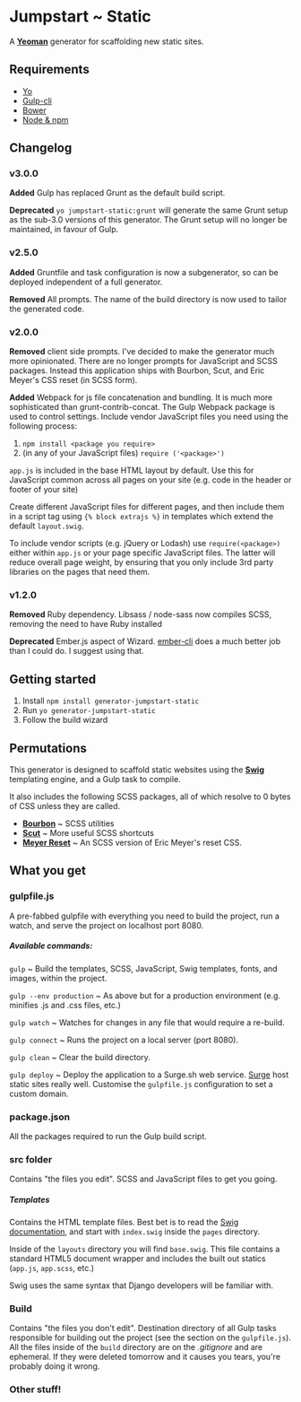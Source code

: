 # Jumpstart ~ Static
A [**Yeoman**](http://yeoman.io/) generator for scaffolding new static sites.

## Requirements
 - [Yo](http://yeoman.io/learning/)
 - [Gulp-cli](https://github.com/gulpjs/gulp-cli)
 - [Bower](http://bower.io/)
 - [Node & npm](http://nodejs.org/)

## Changelog

### v3.0.0
**Added** Gulp has replaced Grunt as the default build script.

**Deprecated** `yo jumpstart-static:grunt` will generate the same Grunt setup as the sub-3.0 versions of this generator. The Grunt setup will no longer be maintained, in favour of Gulp.

### v2.5.0
**Added** Gruntfile and task configuration is now a subgenerator, so can be deployed independent of a full generator.

**Removed** All prompts. The name of the build directory is now used to tailor the generated code.

### v2.0.0
**Removed** client side prompts. I've decided to make the generator much more opinionated. There are no longer prompts for JavaScript and SCSS packages. Instead this application ships with Bourbon, Scut, and Eric Meyer's CSS reset (in SCSS form).

**Added** Webpack for js file concatenation and bundling. It is much more sophisticated than grunt-contrib-concat. The Gulp Webpack package is used to control settings. Include vendor JavaScript files you need using the following process:

  1. `npm install <package you require>`
  2. (in any of your JavaScript files) `require ('<package>')`

`app.js` is included in the base HTML layout by default. Use this for JavaScript common across all pages on your site (e.g. code in the header or footer of your site)

Create different JavaScript files for different pages, and then include them in a script tag using `{% block extrajs %}` in templates which extend the default `layout.swig`.

To include vendor scripts (e.g. jQuery or Lodash) use `require(<package>)` either within `app.js` or your page specific JavaScript files. The latter will reduce overall page weight, by ensuring that you only include 3rd party libraries on the pages that need them.

### v1.2.0
**Removed** Ruby dependency. Libsass / node-sass now compiles SCSS, removing the need to have Ruby installed

**Deprecated** Ember.js aspect of Wizard. [ember-cli](http://ember-cli.com/) does a much better job than I could do. I suggest using that.

## Getting started
1. Install `npm install generator-jumpstart-static`
2. Run `yo generator-jumpstart-static`
3. Follow the build wizard

## Permutations
This generator is designed to scaffold static websites using the [**Swig**](http://paularmstrong.github.io/swig/docs/) templating engine, and a Gulp task to compile.

It also includes the following SCSS packages, all of which resolve to 0 bytes of CSS unless they are called.

 - [**Bourbon**](http://bourbon.io/) ~ SCSS utilities
 - [**Scut**](http://davidtheclark.github.io/scut/) ~ More useful SCSS shortcuts
 - [**Meyer Reset**](http://meyerweb.com/eric/tools/css/reset/) ~ An SCSS version of Eric Meyer's reset CSS.

## What you get

### gulpfile.js
A pre-fabbed gulpfile with everything you need to build the project, run a watch, and serve the project on localhost port 8080.

##### Available commands:
`gulp` ~ Build the templates, SCSS, JavaScript, Swig templates, fonts, and images, within the project.

`gulp --env production` ~ As above but for a production environment (e.g. minifies .js and .css files, etc.)

`gulp watch` ~ Watches for changes in any file that would require a re-build.

`gulp connect` ~ Runs the project on a local server (port 8080).

`gulp clean` ~ Clear the build directory.

`gulp deploy` ~ Deploy the application to a Surge.sh web service. [Surge](https://surge.sh/) host static sites really well. Customise the `gulpfile.js` configuration to set a custom domain.

### package.json
All the packages required to run the Gulp build script.

### src folder
Contains "the files you edit". SCSS and JavaScript files to get you going.

##### Templates
Contains the HTML template files. Best bet is to read the [Swig documentation](http://assemble.io/docs/), and start with `index.swig` inside the `pages` directory.

Inside of the `layouts` directory you will find `base.swig`. This file contains a standard HTML5 document wrapper and includes the built out statics (`app.js`, `app.scss`, etc.)

Swig uses the same syntax that Django developers will be familiar with.

### Build
Contains "the files you don't edit". Destination directory of all Gulp tasks responsible for building out the project (see the section on the `gulpfile.js`). All the files inside of the `build` directory are on the *.gitignore* and are ephemeral. If they were deleted tomorrow and it causes you tears, you're probably doing it wrong.

### Other stuff!

